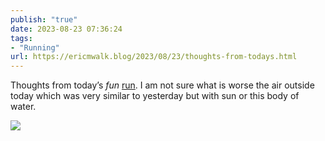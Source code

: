 ```yaml
---
publish: "true"
date: 2023-08-23 07:36:24
tags:
- "Running"
url: https://ericmwalk.blog/2023/08/23/thoughts-from-todays.html
---
```

Thoughts from today’s *fun* [run](https://strava.com/activities/9705363792). I am not sure what is worse the air outside today which was very similar to yesterday but with sun or this body of water.

![](https://ericmwalk.blog/uploads/2023/f6df2c1e3a.jpg)